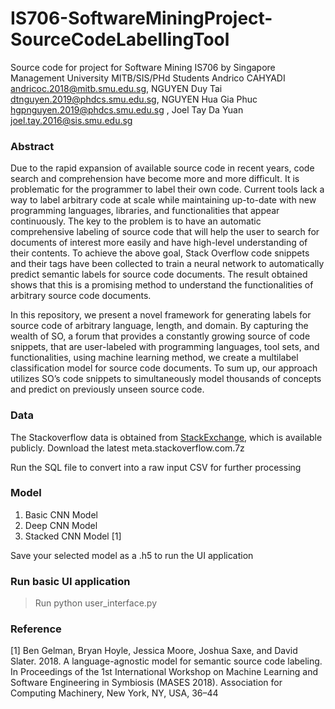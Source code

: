 # IS706-SoftwareMiningProject-SourceCodeLabellingTool
Source code for project for Software Mining IS706 by Singapore Management University MITB/SIS/PHd Students
Andrico CAHYADI andricoc.2018@mitb.smu.edu.sg, NGUYEN Duy Tai dtnguyen.2019@phdcs.smu.edu.sg, NGUYEN Hua Gia Phuc hgpnguyen.2019@phdcs.smu.edu.sg , Joel Tay Da Yuan joel.tay.2016@sis.smu.edu.sg

### Abstract

Due to the rapid expansion of available source code in recent years, code search and comprehension have become more and more difficult. It is problematic for the programmer to label their own code. Current tools lack a way to label arbitrary code at scale while maintaining up-to-date with new programming languages, libraries, and functionalities that appear continuously. The key to the problem is to have an automatic comprehensive labeling of source code that will help the user to search for documents of interest more easily and have high-level understanding of their contents. To achieve the above goal, Stack Overflow
code snippets and their tags have been collected to train a neural network to automatically predict semantic labels for source code documents. The result obtained shows that this is a promising method to understand the functionalities of arbitrary source code documents.

In this repository, we present a novel framework for generating labels for source code of arbitrary language, length, and domain. 
By capturing the wealth of SO, a forum that provides a constantly growing source of code snippets, that are user-labeled with programming languages, tool sets, and functionalities, using machine learning method, we create a multilabel classification model for source code documents. To sum up, our approach utilizes SO’s code snippets to simultaneously model thousands of concepts and predict
on previously unseen source code.

### Data
The Stackoverflow data is obtained from [StackExchange](https://archive.org/download/stackexchange), which is available publicly. 
Download the latest meta.stackoverflow.com.7z 

Run the SQL file to convert into a raw input CSV for further processing

### Model
1. Basic CNN Model
2. Deep CNN Model
3. Stacked CNN Model [1]

Save your selected model as a .h5 to run the UI application

### Run basic UI application
> Run python user_interface.py 

### Reference 
[1] Ben Gelman, Bryan Hoyle, Jessica Moore, Joshua Saxe, and David Slater. 2018. A language-agnostic model for semantic source code labeling. In Proceedings of the 1st International Workshop on Machine Learning and Software Engineering in Symbiosis (MASES 2018). Association for Computing Machinery, New York, NY, USA, 36–44
